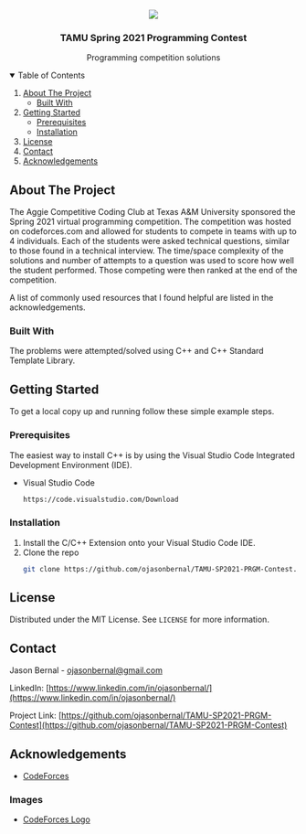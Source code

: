 <!-- PROJECT LOGO -->
<br />
<p align="center">
  <a>
    <img src="https://upload.wikimedia.org/wikipedia/commons/thumb/b/b1/Codeforces_logo.svg/512px-Codeforces_logo.svg.png">
  </a>
  <h3 align="center">TAMU Spring 2021 Programming Contest</h3>
  <p align="center">
    Programming competition solutions
  </p>
</p>



<!-- TABLE OF CONTENTS -->
<details open="open">
  <summary>Table of Contents</summary>
  <ol>
    <li>
      <a href="#about-the-project">About The Project</a>
      <ul>
        <li><a href="#built-with">Built With</a></li>
      </ul>
    </li>
    <li>
      <a href="#getting-started">Getting Started</a>
      <ul>
        <li><a href="#prerequisites">Prerequisites</a></li>
        <li><a href="#installation">Installation</a></li>
      </ul>
    </li>
    <!-- <li><a href="#usage">Usage</a></li> -->
    <li><a href="#license">License</a></li>
    <li><a href="#contact">Contact</a></li>
    <li><a href="#acknowledgements">Acknowledgements</a></li>
  </ol>
</details>



<!-- ABOUT THE PROJECT -->
## About The Project
The Aggie Competitive Coding Club at Texas A&M University sponsored the Spring 2021 virtual programming competition. The competition was hosted on codeforces.com and allowed for students to compete in teams with up to 4 individuals. Each of the students were asked technical questions, similar to those found in a technical interview. The time/space complexity of the solutions and number of attempts to a question was used to score how well the student performed. Those competing were then ranked at the end of the competition.

A list of commonly used resources that I found helpful are listed in the acknowledgements.

### Built With

The problems were attempted/solved using C++ and C++ Standard Template Library.



<!-- GETTING STARTED -->
## Getting Started

To get a local copy up and running follow these simple example steps.

### Prerequisites

The easiest way to install C++ is by using the Visual Studio Code Integrated Development Environment (IDE).
* Visual Studio Code
  ```sh
  https://code.visualstudio.com/Download
  ```

### Installation

1. Install the C/C++ Extension onto your Visual Studio Code IDE.
2. Clone the repo
   ```sh
   git clone https://github.com/ojasonbernal/TAMU-SP2021-PRGM-Contest.git
   ```


<!-- USAGE EXAMPLES -->
<!-- ## Usage -->



<!-- LICENSE -->
## License

Distributed under the MIT License. See `LICENSE` for more information.



<!-- CONTACT -->
## Contact

Jason Bernal - ojasonbernal@gmail.com

LinkedIn: [https://www.linkedin.com/in/ojasonbernal/](https://www.linkedin.com/in/ojasonbernal/)

Project Link: [https://github.com/ojasonbernal/TAMU-SP2021-PRGM-Contest](https://github.com/ojasonbernal/TAMU-SP2021-PRGM-Contest)



<!-- ACKNOWLEDGEMENTS -->
## Acknowledgements
* [CodeForces](https://codeforces.com/)


### Images
* [CodeForces Logo](https://upload.wikimedia.org/wikipedia/commons/thumb/b/b1/Codeforces_logo.svg/512px-Codeforces_logo.svg.png)

